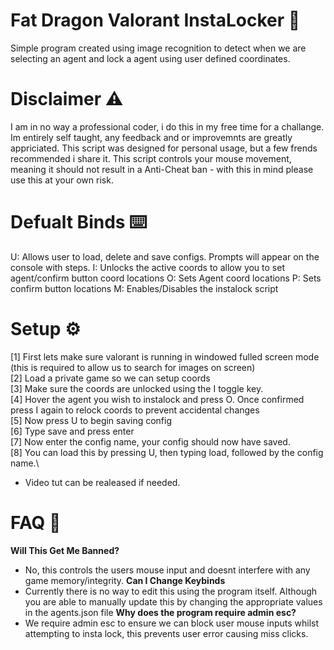 # Fat Dragon Valorant InstaLocker 🐉
Simple program created using image recognition to detect when we are selecting an agent and lock a agent using user defined coordinates. 

# Disclaimer ⚠️
I am in no way a professional coder, i do this in my free time for a challange. Im entirely self taught, any feedback and or improvemnts are greatly appriciated. This script was designed for personal usage, but a few frends recommended i share it. This script controls your mouse movement, meaning it should not result in a Anti-Cheat ban - with this in mind please use this at your own risk. 

# Defualt Binds ⌨️ 
U: Allows user to load, delete and save configs. Prompts will appear on the console with steps.
I: Unlocks the active coords to allow you to set agent/confirm button coord locations 
O: Sets Agent coord locations
P: Sets confirm button locations
M: Enables/Disables the instalock script

# Setup ⚙️
[1] First lets make sure valorant is running in windowed fulled screen mode (this is required to allow us to search for images on screen)\
[2] Load a private game so we can setup coords\
[3] Make sure the coords are unlocked using the I toggle key.\
[4] Hover the agent you wish to instalock and press O. Once confirmed press I again to relock coords to prevent accidental changes\
[5] Now press U to begin saving config\
[6] Type save and press enter\
[7] Now enter the config name, your config should now have saved.\
[8] You can load this by pressing U, then typing load,  followed by the config name.\
- Video tut can be realeased if needed.

# FAQ 📙
**Will This Get Me Banned?**
- No, this controls the users mouse input and doesnt interfere with any game memory/integrity. 
**Can I Change Keybinds**
- Currently there is no way to edit this using the program itself. Although you are able to manually update this by changing the appropriate values in the agents.json file 
**Why does the program require admin esc?** 
- We require admin esc to ensure we can block user mouse inputs whilst attempting to insta lock, this prevents user error causing miss clicks.

